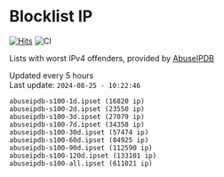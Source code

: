 # Blocklist IP

[![Hits](https://hits.seeyoufarm.com/api/count/incr/badge.svg?url=https%3A%2F%2Fgithub.com%2Fborestad%2Fblocklist-ip%2F&count_bg=%2379C83D&title_bg=%23555555&icon=&icon_color=%23E7E7E7&title=hits&edge_flat=false)](https://hits.seeyoufarm.com)  ![CI](https://img.shields.io/github/workflow/status/borestad/blocklist-ip/CI?style=flat-square)

Lists with worst IPv4 offenders, provided by [AbuseIPDB](https://www.abuseipdb.com/)

<!-- FOOTER-PLACEHOLDER -->
Updated every 5 hours<br>
Last update: `2024-08-25 - 10:22:46`
```
abuseipdb-s100-1d.ipset (16820 ip)
abuseipdb-s100-2d.ipset (23550 ip)
abuseipdb-s100-3d.ipset (27079 ip)
abuseipdb-s100-7d.ipset (34358 ip)
abuseipdb-s100-30d.ipset (57474 ip)
abuseipdb-s100-60d.ipset (84925 ip)
abuseipdb-s100-90d.ipset (112590 ip)
abuseipdb-s100-120d.ipset (133101 ip)
abuseipdb-s100-all.ipset (611021 ip)
```
